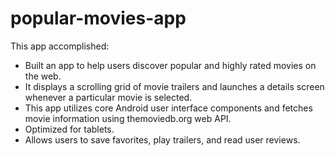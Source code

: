 # popular-movies-app
This app accomplished:

- Built an app to help users discover popular and highly rated movies on the web. 
- It displays a scrolling grid of movie trailers and launches a details screen whenever a particular movie is selected. 
- This app utilizes core Android user interface components and fetches movie information using themoviedb.org web API.
- Optimized for tablets. 
- Allows users to save favorites, play trailers, and read user reviews.

